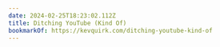 ```yaml
---
date: 2024-02-25T18:23:02.112Z
title: Ditching YouTube (Kind Of)
bookmarkOf: https://kevquirk.com/ditching-youtube-kind-of
---
```

